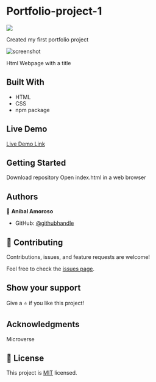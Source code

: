 # Portfolio-project-1
![](https://img.shields.io/badge/Microverse-blueviolet)



Created my first portfolio project

![screenshot](./app_screenshot.png)

Html Webpage with a title 

## Built With

- HTML
- CSS
- npm package

## Live Demo

[Live Demo Link](http://127.0.0.1:5500/index.html)


## Getting Started

Download repository 
Open index.html in a web browser




## Authors

👤 **Anibal Amoroso**

- GitHub: [@githubhandle](https://github.com/githubhandle)




## 🤝 Contributing

Contributions, issues, and feature requests are welcome!

Feel free to check the [issues page](../../issues/).

## Show your support

Give a ⭐️ if you like this project!

## Acknowledgments

Microverse

## 📝 License

This project is [MIT](./MIT.md) licensed.